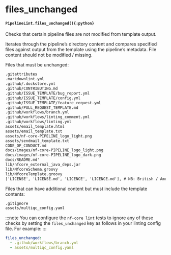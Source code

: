 # files_unchanged

#### `PipelineLint.files_unchanged(){:python}`

Checks that certain pipeline files are not modified from template output.

Iterates through the pipeline’s directory content and compares specified files
against output from the template using the pipeline’s metadata. File content
should not be modified / missing.

Files that must be unchanged:

```default
.gitattributes
.markdownlint.yml
.github/.dockstore.yml
.github/CONTRIBUTING.md
.github/ISSUE_TEMPLATE/bug_report.yml
.github/ISSUE_TEMPLATE/config.yml
.github/ISSUE_TEMPLATE/feature_request.yml
.github/PULL_REQUEST_TEMPLATE.md
.github/workflows/branch.yml
.github/workflows/linting_comment.yml
.github/workflows/linting.yml
assets/email_template.html
assets/email_template.txt
assets/nf-core-PIPELINE_logo_light.png
assets/sendmail_template.txt
CODE_OF_CONDUCT.md
docs/images/nf-core-PIPELINE_logo_light.png
docs/images/nf-core-PIPELINE_logo_dark.png
docs/README.md'
lib/nfcore_external_java_deps.jar
lib/NfcoreSchema.groovy
lib/NfcoreTemplate.groovy
['LICENSE', 'LICENSE.md', 'LICENCE', 'LICENCE.md'], # NB: British / American spelling
```

Files that can have additional content but must include the template contents:

```default
.gitignore
assets/multiqc_config.yaml
```

:::note
You can configure the `nf-core lint` tests to ignore any of these checks by setting
the `files_unchanged` key as follows in your linting config file. For example:
:::

```yaml
files_unchanged:
  - .github/workflows/branch.yml
  - assets/multiqc_config.yaml
```

